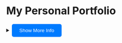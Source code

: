 # My Personal Portfolio
<details>
    <summary><button onclick="toggleInfo()" style="background-color: #007BFF; color: white; padding: 10px 20px; border: none; cursor: pointer; border-radius: 5px;">Show More Info</button></summary>

<div id="moreInfo" style="display: none; padding-top: 20px;">

    This portfolio is a continuous work in progress and will keep evolving as I improve my skills. 
    Feel free to explore and provide feedback! For more details and updates, visit this portfolio repository.

    ⭐️ Star the Repo
    If you find this project helpful or interesting, please consider starring the repository! 
    Your support is greatly appreciated and motivates me to continue improving and adding new features.

    Clone the Portfolio Repository
    Open your terminal or command prompt
    Run the following command to clone the repository:
    git clone https://github.com/JOSHUA-A69/My-Personal-Portfolio-

    Setting Up EmailJS for Contact Form
    Step 1: Sign Up for EmailJS
    Go to the EmailJS website.
    Sign up for a free account if you don't already have one.

    Step 2: Create an EmailJS Service
    Once logged in, navigate to the "Email Services" section.
    Click "Add new service" and follow the prompts to configure your email service. You will link it to your email provider 
    (such as Gmail, Outlook, etc.).

    Step 3: Create an EmailJS Template
    Go to the "Email Templates" section.

    Step 4: Obtain Your EmailJS API Key
    Go to the "Account" section (usually under your profile or settings).
    You will find your User ID here, which acts as your API key.

    Step 5: Obtain Your Service ID and Template ID
    Go to the "Email Services" section and select the service you created. Your Service ID will be listed there.
    Go to the "Email Templates" section and select the template you created. Your Template ID will be listed there.

    Integrating EmailJS with the Contact Form
    Create configuration files:
    You need to create three configuration files to store your EmailJS keys.

    service_config.js:
    export const serviceID = 'YOUR_SERVICE_ID';

    template_config.js:
    export const templateID = 'YOUR_TEMPLATE_ID';

    config.js:
    export const EMAILJS_USER_ID = 'YOUR_EMAILJS_USER_ID';

    Include EmailJS script:
    Make sure to include the EmailJS script in your HTML file:
    <script type="text/javascript" src="https://cdn.emailjs.com/dist/email.min.js"></script>
    <script type="text/javascript">
        (function() {
            emailjs.init('YOUR_EMAILJS_USER_ID');
        })();
    </script>

    Example
    Here is a brief overview of how the script.js file works:
    // Importing keys from separate config files
    import { serviceID } from './service_config.js';
    import { templateID } from './template_config.js';
    import { EMAILJS_USER_ID } from '../pages/config.js';

    document.addEventListener('DOMContentLoaded', () => {
        // Initialize EmailJS
        emailjs.init(EMAILJS_USER_ID);

        // Attach the sendMail function to form submission
        const contactForm = document.getElementById('contactForm');
        if (contactForm) {
            contactForm.addEventListener('submit', validateForm);
        }
    });

    Usage
    Open the contact form:
    Navigate to the page with the contact form.
    Fill out the form:
    Enter your details and message.
    Submit the form:
    Click on the submit button to send the email.

    Important Note!
    This method of sending emails is not secure. 
    It exposes your API key and other sensitive information in the client-side code, which can be accessed by anyone visiting your site. For production applications, consider using a server-side solution to handle sensitive information securely.
   </div>
  </details>

<script>
    function toggleInfo() {
      var moreInfo = document.getElementById('moreInfo');
      if (moreInfo.style.display === 'none') {
        moreInfo.style.display = 'block';
      } else {
        moreInfo.style.display = 'none';
      }
    }
  </script>
